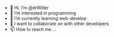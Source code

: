 - 👋 Hi, I’m @drWiller
- 👀 I’m interested in programming
- 🌱 I’m currently learning web-develop
- 💞️ I want to collaborate on with other developers
- 📫 How to reach me ...

<!---
drWiller/drWiller is a ✨ special ✨ repository because its `README.md` (this file) appears on your GitHub profile.
You can click the Preview link to take a look at your changes.
--->
